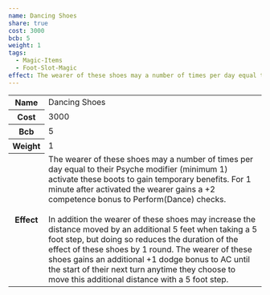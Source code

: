```yaml
---
name: Dancing Shoes
share: true
cost: 3000
bcb: 5
weight: 1
tags:
  - Magic-Items
  - Foot-Slot-Magic
effect: The wearer of these shoes may a number of times per day equal to their Psyche modifier (minimum 1) activate these boots to gain temporary benefits. For 1 minute after activated the wearer gains a +2 competence bonus to Perform(Dance) checks.<br><br>In addition the wearer of these shoes may increase the distance moved by an additional 5 feet when taking a 5 foot step, but doing so reduces the duration of the effect of these shoes by 1 round. The wearer of these shoes gains an additional +1 dodge bonus to AC until the start of their next turn anytime they choose to move this additional distance with a 5 foot step.
---
```

<p><span dir="ltr" style="overflow-x: auto;"><table><tbody><tr><th dir="ltr">Name</th><td dir="ltr">Dancing Shoes</td></tr><tr><th dir="ltr">Cost</th><td dir="auto">3000</td></tr><tr><th dir="ltr">Bcb</th><td dir="auto">5</td></tr><tr><th dir="ltr">Weight</th><td dir="auto">1</td></tr><tr><th dir="ltr">Effect</th><td dir="ltr">The wearer of these shoes may a number of times per day equal to their Psyche modifier (minimum 1) activate these boots to gain temporary benefits. For 1 minute after activated the wearer gains a +2 competence bonus to Perform(Dance) checks.<br><br>In addition the wearer of these shoes may increase the distance moved by an additional 5 feet when taking a 5 foot step, but doing so reduces the duration of the effect of these shoes by 1 round. The wearer of these shoes gains an additional +1 dodge bonus to AC until the start of their next turn anytime they choose to move this additional distance with a 5 foot step.</td></tr></tbody></table></span></p>